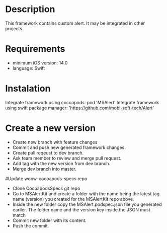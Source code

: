 # Description
This framework contains custom alert. It may be integrated in other projects.

# Requirements
- minimum iOS version: 14.0
- language: Swift

# Instalation
Integrate framework using cocoapods: pod 'MSAlert'
Integrate framework using swift package manager: 'https://github.com/mobi-soft-tech/Alert'

# Create a new version

- Create new branch with feature changes
- Commit and push new generated framework changes.
- Create pull reqeust to dev branch.
- Ask team member to review and merge pull request.
- Add tag with the new version from dev branch.
- Merge dev branch into master.

#Update woow-cocoapods-specs repo

- Clone CocoapodsSpecs git repo
- Go to MSAlertKit and create a folder with the name being the latest tag name (version) you created for the MSAlertKit repo above.
- Inside the new folder copy the MSAlert.podspec.json file you generated earlier. The folder name and the version key inside the JSON must match
- Commit new folder with its content.
- Push the commit.
